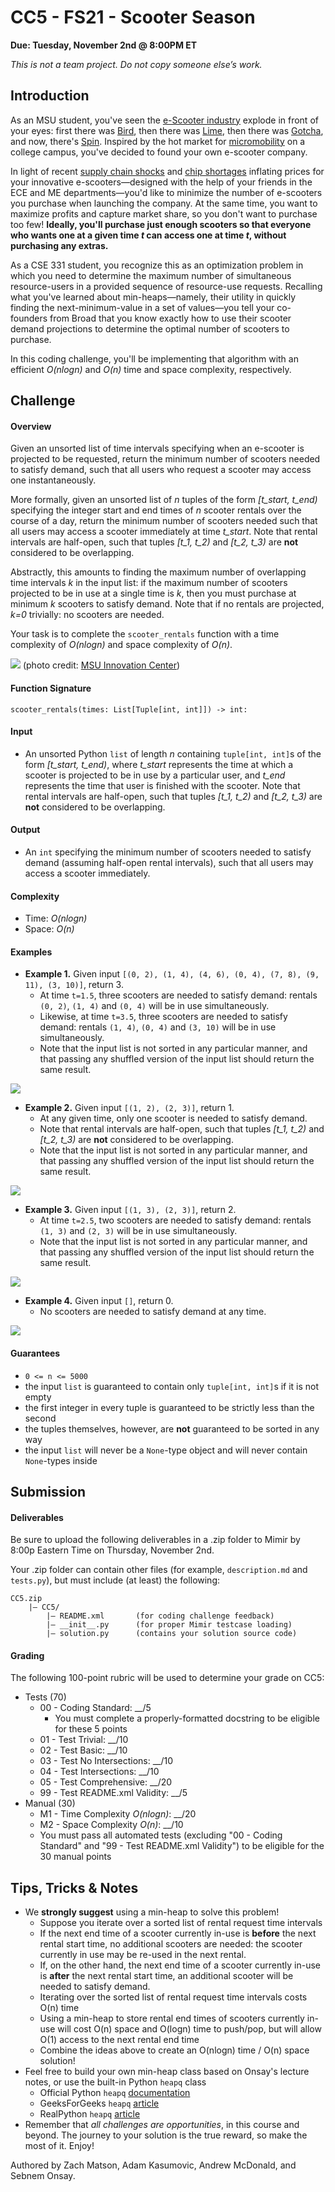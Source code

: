 # CC5 - FS21 - Scooter Season

**Due: Tuesday, November 2nd @ 8:00PM ET**

*This is not a team project. Do not copy someone else’s work.*

## Introduction

As an MSU student, you've seen the 
[e-Scooter industry](https://en.wikipedia.org/wiki/Scooter-sharing_system)
explode in front of your eyes: first there was
[Bird](https://www.lansingstatejournal.com/story/news/2018/09/07/electric-scooters-have-landed-east-lansing-bird-ride-share/1223987002/), then there was
[Lime](https://www.lansingstatejournal.com/story/news/2019/09/25/lime-drops-300-e-scooters-lansing-east-lansing-gotcha-msu/2438928001/), then there was
[Gotcha](https://msutoday.msu.edu/news/2019/msu-expands-mobility-research-opportunities-with-e-scooter-partner), and now, there's
[Spin](https://msutoday.msu.edu/news/2021/new-partnership-brings%20e-scooters-back-to-campus).
Inspired by the hot market for [micromobility](https://en.wikipedia.org/wiki/Micromobility)
on a college campus, you've decided to found your own e-scooter company.

In light of recent [supply chain shocks](https://en.wikipedia.org/wiki/2021_global_supply_chain_crisis)
and [chip shortages](https://en.wikipedia.org/wiki/2020%E2%80%932021_global_chip_shortage) inflating prices for your innovative e-scooters—designed
with the help of your friends in the ECE and ME departments—you'd
like to minimize the number of e-scooters you purchase when launching the company.
At the same time, you want to maximize profits and capture market share, so
you don't want to purchase too few! **Ideally, you'll purchase just enough
scooters so that everyone who wants one at a given time _t_ can access one at time _t_,
without purchasing any extras.**

As a CSE 331 student, you recognize this as an optimization problem in which you need to
determine the maximum number of simultaneous resource-users in a provided sequence of
resource-use requests. Recalling what you've learned about min-heaps—namely, their
utility in quickly finding the next-minimum-value in a set of values—you tell
your co-founders from Broad that you know exactly how to use their scooter demand projections
to determine the optimal number of scooters to purchase.

In this coding challenge, you'll be implementing that algorithm with an efficient
*O(nlogn)* and *O(n)* time and space complexity, respectively.

## Challenge

#### Overview

Given an unsorted list of time intervals specifying when an e-scooter is projected to be requested, 
return the minimum number of scooters needed to satisfy demand, such that all users who request
a scooter may access one instantaneously.

More formally, given an unsorted list of *n* tuples of the form *[t_start, t_end)* specifying
the integer start and end times of *n* scooter rentals over the course of a day,
return the minimum number of scooters needed such that all users may access
a scooter immediately at time *t_start*. Note that rental intervals are half-open, 
such that tuples *[t_1, t_2)* and *[t_2, t_3)* are **not** considered to be overlapping.

Abstractly, this amounts to finding the
maximum number of overlapping time intervals *k* in the input list: if the maximum
number of scooters projected to be in use at a single time is *k*, then you must purchase
at minimum *k* scooters to satisfy demand.
Note that if no rentals are projected, *k=0* trivially: no scooters are needed.

Your task is to complete the `scooter_rentals` function with a time complexity of
*O(nlogn)* and space complexity of *O(n)*.

![](https://innovationcenter.msu.edu/wp-content/uploads/2021/05/472DC574-7444-4C29-A0D3-9C2B9453FBA4-scaled-e1621888377584.jpeg)
(photo credit: [MSU Innovation Center](https://innovationcenter.msu.edu/corporate-engagement/rd-partnership-highlights/mobility-msu/))

#### Function Signature

`scooter_rentals(times: List[Tuple[int, int]]) -> int:`

#### Input

- An unsorted Python `list` of length *n* containing `tuple[int, int]`s
of the form *[t_start, t_end)*, where *t_start* represents the time at which
a scooter is projected to be in use by a particular user, and *t_end* represents
the time that user is finished with the scooter. Note that rental intervals are half-open, 
such that tuples *[t_1, t_2)* and *[t_2, t_3)* are **not** considered to be overlapping.

#### Output

- An `int` specifying the minimum number of scooters needed to satisfy
demand (assuming half-open rental intervals), 
such that all users may access a scooter immediately.

#### Complexity

- Time: *O(nlogn)*
- Space: *O(n)*

#### Examples

- **Example 1.** Given input `[(0, 2), (1, 4), (4, 6), (0, 4), (7, 8), (9, 11), (3, 10)]`, return 3.
   - At time `t=1.5`, three scooters are needed to satisfy demand: 
   rentals `(0, 2)`, `(1, 4)` and `(0, 4)` will be in use simultaneously. 
   - Likewise, at time `t=3.5`, three scooters are needed to satisfy demand: 
   rentals `(1, 4)`, `(0, 4)` and `(3, 10)` will be in use simultaneously. 
   - Note that the input list is not sorted in any particular manner, and that passing
   any shuffled version of the input list should return the same result.

![](img/ex1.jpg)

- **Example 2.** Given input `[(1, 2), (2, 3)]`, return 1.
  - At any given time, only one scooter is needed to satisfy demand.
  - Note that rental intervals are half-open, 
  such that tuples *[t_1, t_2)* and *[t_2, t_3)* are **not** considered to be overlapping. 
  - Note that the input list is not sorted in any particular manner, and that passing
     any shuffled version of the input list should return the same result.
   
![](img/ex2.jpg)

- **Example 3.** Given input `[(1, 3), (2, 3)]`, return 2. 
  - At time `t=2.5`, two scooters are needed to satisfy demand: 
     rentals `(1, 3)` and `(2, 3)` will be in use simultaneously. 
  - Note that the input list is not sorted in any particular manner, and that passing
     any shuffled version of the input list should return the same result.
   
![](img/ex3.jpg)

- **Example 4.** Given input `[]`, return 0.
  - No scooters are needed to satisfy demand at any time.
   
![](img/ex4.jpg)

#### Guarantees

- `0 <= n <= 5000`
- the input `list` is guaranteed to contain only `tuple[int, int]`s if it is not empty
- the first integer in every tuple is guaranteed to be strictly less than the second
- the tuples themselves, however, are **not** guaranteed to be sorted in any way
- the input `list` will never be a `None`-type object and will never contain `None`-types inside

## Submission

#### Deliverables

Be sure to upload the following deliverables in a .zip folder to Mimir by 8:00p 
Eastern Time on Thursday, November 2nd.

Your .zip folder can contain other files (for example, `description.md` and `tests.py`), but must include
(at least) the following:

    CC5.zip
        |— CC5/
            |— README.xml       (for coding challenge feedback)
            |— __init__.py      (for proper Mimir testcase loading)
            |— solution.py      (contains your solution source code)
            
#### Grading

The following 100-point rubric will be used to determine your grade on CC5:

- Tests (70)
    - 00 - Coding Standard: __/5
      - You must complete a properly-formatted docstring to be eligible for these 5 points
    - 01 - Test Trivial: __/10
    - 02 - Test Basic: __/10
    - 03 - Test No Intersections: __/10
    - 04 - Test Intersections: __/10
    - 05 - Test Comprehensive: __/20
    - 99 - Test README.xml Validity: __/5
- Manual (30)
    - M1 - Time Complexity *O(nlogn)*: __/20
    - M2 - Space Complexity *O(n)*: __/10
    - You must pass all automated tests 
(excluding "00 - Coding Standard" and "99 - Test README.xml Validity") to be
eligible for the 30 manual points

## Tips, Tricks & Notes

- We **strongly suggest** using a min-heap to solve this problem!
  - Suppose you iterate over a sorted list of rental request time intervals
  - If the next end time of a scooter currently in-use is
**before** the next rental start time, no additional scooters are needed: the scooter
currently in use may be re-used in the next rental.
  - If, on the other hand, the next end time of a scooter currently in-use is
**after** the next rental start time, an additional scooter will be needed to satisfy demand.
  - Iterating over the sorted list of rental request time intervals costs O(n) time
  - Using a min-heap to store rental end times of scooters currently in-use will cost O(n)
space and O(logn) time to push/pop, but will allow O(1) access to the next rental end time
  - Combine the ideas above to create an O(nlogn) time / O(n) space solution!
- Feel free to build your own min-heap class based on Onsay's lecture notes, or
use the built-in Python `heapq` class
  - Official Python `heapq` [documentation](https://docs.python.org/3/library/heapq.html)
  - GeeksForGeeks `heapq` [article](https://www.geeksforgeeks.org/heap-queue-or-heapq-in-python/)
  - RealPython `heapq` [article](https://realpython.com/python-heapq-module/)
- Remember that *all challenges are opportunities*, in this course and beyond. The journey to your solution is
the true reward, so make the most of it. Enjoy!

Authored by Zach Matson, Adam Kasumovic, Andrew McDonald, and Sebnem Onsay.